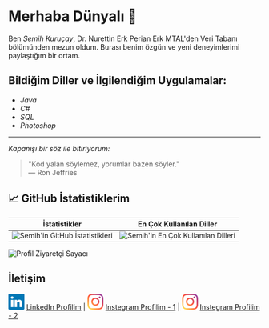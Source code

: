 # Merhaba Dünyalı 👋

Ben *Semih Kuruçay*, Dr. Nurettin Erk Perian Erk MTAL'den Veri Tabanı bölümünden mezun oldum. Burası benim özgün ve yeni deneyimlerimi paylaştığım bir ortam.

## Bildiğim Diller ve İlgilendiğim Uygulamalar:

- *Java*
- *C#*
- *SQL*
- *Photoshop*

---

*Kapanışı bir söz ile bitiriyorum:*

> "Kod yalan söylemez, yorumlar bazen söyler."  
> — Ron Jeffries

## 📈 GitHub İstatistiklerim

| İstatistikler | En Çok Kullanılan Diller |
|---------------|---------------------------|
| ![Semih'in GitHub İstatistikleri](https://github-readme-stats.vercel.app/api?username=semihkurucay&show_icons=true&theme=dark&count_private=true&bg_color=000000&text_color=00FF00&icon_color=00FF00) | ![Semih'in En Çok Kullanılan Dilleri](https://github-readme-stats.vercel.app/api/top-langs/?username=semihkurucay&layout=compact&theme=dark&bg_color=000000&text_color=00FF00&icon_color=00FF00) |

![Profil Ziyaretçi Sayacı](https://komarev.com/ghpvc/?username=semihkurucay&color=green)

## İletişim


<img src="https://github.com/CLorant/readme-social-icons/blob/main/small/colored/linkedin.svg" alt="LinkedIn" /> [LinkedIn Profilim](https://www.linkedin.com/in/semih-kuruçay-246305221/?originalSubdomain=tr) | <img src="https://github.com/CLorant/readme-social-icons/blob/main/small/colored/instagram.svg" alt="Instegram" /> [Instegram Profilim - 1](https://www.instagram.com/semih_kurucayy/) | <img src="https://github.com/CLorant/readme-social-icons/blob/main/small/colored/instagram.svg" alt="Instegram" /> [Instegram Profilim - 2](https://www.instagram.com/sk_yazilim/)
